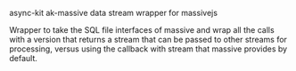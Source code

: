 async-kit ak-massive data stream wrapper for massivejs

Wrapper to take the SQL file interfaces of massive and wrap all
the calls with a version that returns a stream that can be passed
to other streams for processing, versus using the callback with
stream that massive provides by default.
